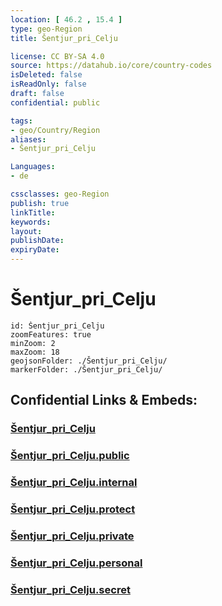 ```yaml
---
location: [ 46.2 , 15.4 ] 
type: geo-Region
title: Šentjur_pri_Celju

license: CC BY-SA 4.0
source: https://datahub.io/core/country-codes
isDeleted: false
isReadOnly: false
draft: false
confidential: public

tags:
- geo/Country/Region
aliases:
- Šentjur_pri_Celju

Languages:
- de

cssclasses: geo-Region
publish: true
linkTitle: 
keywords: 
layout: 
publishDate: 
expiryDate: 
---
```


# Šentjur_pri_Celju

```leaflet
id: Šentjur_pri_Celju
zoomFeatures: true 
minZoom: 2 
maxZoom: 18
geojsonFolder: ./Šentjur_pri_Celju/
markerFolder: ./Šentjur_pri_Celju/
```


## Confidential Links & Embeds: 

### [Šentjur_pri_Celju](/_Standards/Earth/Continent/Europe/Europe~Central/Slovenia/Regions~Slovenia/Savinjska/counties~Savinjska/Šentjur_pri_Celju.md) 

### [Šentjur_pri_Celju.public](/_public/Earth/Continent/Europe/Europe~Central/Slovenia/Regions~Slovenia/Savinjska/counties~Savinjska/Šentjur_pri_Celju.public.md) 

### [Šentjur_pri_Celju.internal](/_internal/Earth/Continent/Europe/Europe~Central/Slovenia/Regions~Slovenia/Savinjska/counties~Savinjska/Šentjur_pri_Celju.internal.md) 

### [Šentjur_pri_Celju.protect](/_protect/Earth/Continent/Europe/Europe~Central/Slovenia/Regions~Slovenia/Savinjska/counties~Savinjska/Šentjur_pri_Celju.protect.md) 

### [Šentjur_pri_Celju.private](/_private/Earth/Continent/Europe/Europe~Central/Slovenia/Regions~Slovenia/Savinjska/counties~Savinjska/Šentjur_pri_Celju.private.md) 

### [Šentjur_pri_Celju.personal](/_personal/Earth/Continent/Europe/Europe~Central/Slovenia/Regions~Slovenia/Savinjska/counties~Savinjska/Šentjur_pri_Celju.personal.md) 

### [Šentjur_pri_Celju.secret](/_secret/Earth/Continent/Europe/Europe~Central/Slovenia/Regions~Slovenia/Savinjska/counties~Savinjska/Šentjur_pri_Celju.secret.md)

